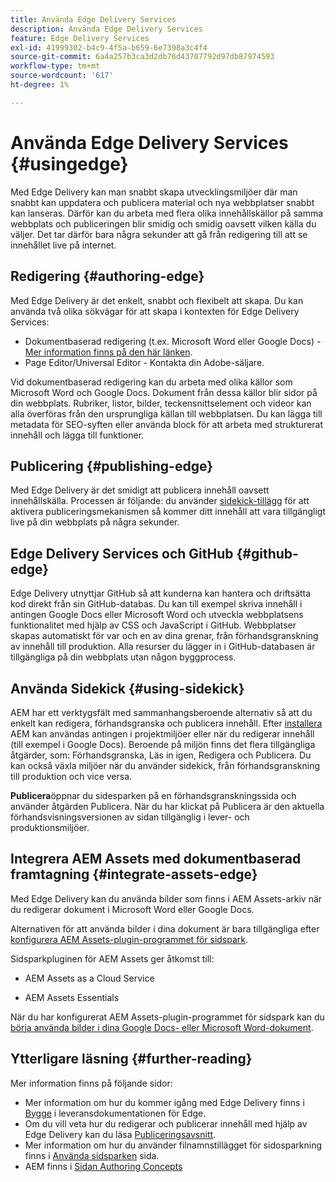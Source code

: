 ```yaml
---
title: Använda Edge Delivery Services
description: Använda Edge Delivery Services
feature: Edge Delivery Services
exl-id: 41999302-b4c9-4f5a-b659-6e7398a3c4f4
source-git-commit: 6a4a257b3ca3d2db76d43707792d97db87974593
workflow-type: tm+mt
source-wordcount: '617'
ht-degree: 1%

---
```


# Använda Edge Delivery Services {#usingedge}

Med Edge Delivery kan man snabbt skapa utvecklingsmiljöer där man snabbt kan uppdatera och publicera material och nya webbplatser snabbt kan lanseras. Därför kan du arbeta med flera olika innehållskällor på samma webbplats och publiceringen blir smidig och smidig oavsett vilken källa du väljer. Det tar därför bara några sekunder att gå från redigering till att se innehållet live på internet.

## Redigering {#authoring-edge}

Med Edge Delivery är det enkelt, snabbt och flexibelt att skapa. Du kan använda två olika sökvägar för att skapa i kontexten för Edge Delivery Services:

* Dokumentbaserad redigering (t.ex. Microsoft Word eller Google Docs) - [Mer information finns på den här länken](https://www.hlx.live/docs/authoring).
* Page Editor/Universal Editor - Kontakta din Adobe-säljare.

Vid dokumentbaserad redigering kan du arbeta med olika källor som Microsoft Word och Google Docs. Dokument från dessa källor blir sidor på din webbplats. Rubriker, listor, bilder, teckensnittselement och videor kan alla överföras från den ursprungliga källan till webbplatsen. Du kan lägga till metadata för SEO-syften eller använda block för att arbeta med strukturerat innehåll och lägga till funktioner.

## Publicering {#publishing-edge}

Med Edge Delivery är det smidigt att publicera innehåll oavsett innehållskälla. Processen är följande: du använder [sidekick-tillägg](#using-sidekick) för att aktivera publiceringsmekanismen så kommer ditt innehåll att vara tillgängligt live på din webbplats på några sekunder.

## Edge Delivery Services och GitHub {#github-edge}

Edge Delivery utnyttjar GitHub så att kunderna kan hantera och driftsätta kod direkt från sin GitHub-databas. Du kan till exempel skriva innehåll i antingen Google Docs eller Microsoft Word och utveckla webbplatsens funktionalitet med hjälp av CSS och JavaScript i GitHub. Webbplatser skapas automatiskt för var och en av dina grenar, från förhandsgranskning av innehåll till produktion. Alla resurser du lägger in i GitHub-databasen är tillgängliga på din webbplats utan någon byggprocess.

## Använda Sidekick {#using-sidekick}

AEM har ett verktygsfält med sammanhangsberoende alternativ så att du enkelt kan redigera, förhandsgranska och publicera innehåll. Efter [installera](https://www.hlx.live/docs/sidekick-extension) AEM kan användas antingen i projektmiljöer eller när du redigerar innehåll (till exempel i Google Docs). Beroende på miljön finns det flera tillgängliga åtgärder, som: Förhandsgranska, Läs in igen, Redigera och Publicera. Du kan också växla miljöer när du använder sidekick, från förhandsgranskning till produktion och vice versa.

**Publicera**&#x200B;öppnar du sidesparken på en förhandsgranskningssida och använder åtgärden Publicera. När du har klickat på Publicera är den aktuella förhandsvisningsversionen av sidan tillgänglig i lever- och produktionsmiljöer.

## Integrera AEM Assets med dokumentbaserad framtagning {#integrate-assets-edge}

Med Edge Delivery kan du använda bilder som finns i AEM Assets-arkiv när du redigerar dokument i Microsoft Word eller Google Docs.

Alternativen för att använda bilder i dina dokument är bara tillgängliga efter [konfigurera AEM Assets-plugin-programmet för sidspark](https://www.hlx.live/developer/configuring-aem-assets-sidekick-plugin).

Sidsparkpluginen för AEM Assets ger åtkomst till:

* AEM Assets as a Cloud Service

* AEM Assets Essentials

När du har konfigurerat AEM Assets-plugin-programmet för sidspark kan du [börja använda bilder i dina Google Docs- eller Microsoft Word-dokument](https://www.hlx.live/docs/aem-assets-sidekick-plugin).

## Ytterligare läsning {#further-reading}

Mer information finns på följande sidor:

* Mer information om hur du kommer igång med Edge Delivery finns i [Bygge](https://www.hlx.live/docs/#build) i leveransdokumentationen för Edge.
* Om du vill veta hur du redigerar och publicerar innehåll med hjälp av Edge Delivery kan du läsa [Publiceringsavsnitt](https://www.hlx.live/docs/authoring).
* Mer information om hur du använder filnamnstillägget för sidosparkning finns i [Använda sidsparken](https://www.hlx.live/docs/sidekick) sida.
* AEM finns i [Sidan Authoring Concepts](https://experienceleague.adobe.com/docs/experience-manager-cloud-service/content/sites/authoring/getting-started/concepts.html)
